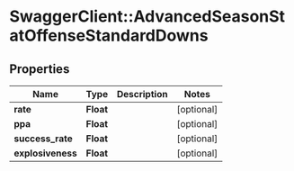 # SwaggerClient::AdvancedSeasonStatOffenseStandardDowns

## Properties
Name | Type | Description | Notes
------------ | ------------- | ------------- | -------------
**rate** | **Float** |  | [optional] 
**ppa** | **Float** |  | [optional] 
**success_rate** | **Float** |  | [optional] 
**explosiveness** | **Float** |  | [optional] 


